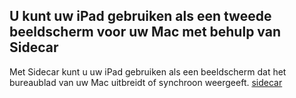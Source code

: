 ## U kunt uw iPad gebruiken als een tweede beeldscherm voor uw Mac met behulp van Sidecar

Met Sidecar kunt u uw iPad gebruiken als een beeldscherm dat het bureaublad van uw Mac uitbreidt of synchroon weergeeft.
[sidecar](https://support.apple.com/nl-nl/HT210380)
